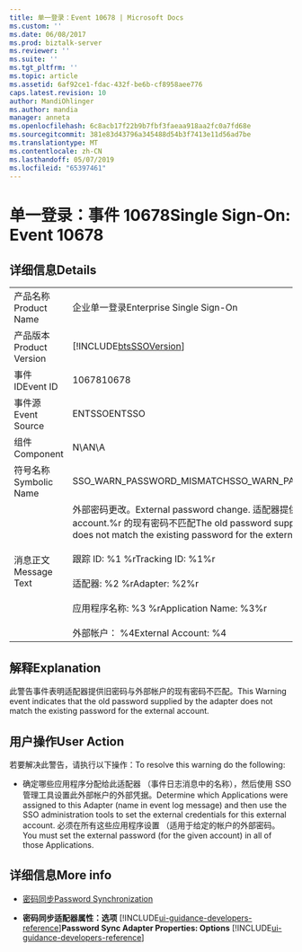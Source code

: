 ```yaml
---
title: 单一登录：Event 10678 | Microsoft Docs
ms.custom: ''
ms.date: 06/08/2017
ms.prod: biztalk-server
ms.reviewer: ''
ms.suite: ''
ms.tgt_pltfrm: ''
ms.topic: article
ms.assetid: 6af92ce1-fdac-432f-be6b-cf8958aee776
caps.latest.revision: 10
author: MandiOhlinger
ms.author: mandia
manager: anneta
ms.openlocfilehash: 6c8acb17f22b9b7fbf3faeaa918aa2fc0a7fd68e
ms.sourcegitcommit: 381e83d43796a345488d54b3f7413e11d56ad7be
ms.translationtype: MT
ms.contentlocale: zh-CN
ms.lasthandoff: 05/07/2019
ms.locfileid: "65397461"
---
```

# <a name="single-sign-on-event-10678"></a><span data-ttu-id="e507c-102">单一登录：事件 10678</span><span class="sxs-lookup"><span data-stu-id="e507c-102">Single Sign-On: Event 10678</span></span>
## <a name="details"></a><span data-ttu-id="e507c-103">详细信息</span><span class="sxs-lookup"><span data-stu-id="e507c-103">Details</span></span>  

|                 |                                                                                                                                                                                                                                                                 |
|-----------------|-----------------------------------------------------------------------------------------------------------------------------------------------------------------------------------------------------------------------------------------------------------------|
|  <span data-ttu-id="e507c-104">产品名称</span><span class="sxs-lookup"><span data-stu-id="e507c-104">Product Name</span></span>   |                                                                                                                    <span data-ttu-id="e507c-105">企业单一登录</span><span class="sxs-lookup"><span data-stu-id="e507c-105">Enterprise Single Sign-On</span></span>                                                                                                                    |
| <span data-ttu-id="e507c-106">产品版本</span><span class="sxs-lookup"><span data-stu-id="e507c-106">Product Version</span></span> |                                                                                                   [!INCLUDE[btsSSOVersion](../includes/btsssoversion-md.md)]                                                                                                    |
|    <span data-ttu-id="e507c-107">事件 ID</span><span class="sxs-lookup"><span data-stu-id="e507c-107">Event ID</span></span>     |                                                                                                                              <span data-ttu-id="e507c-108">10678</span><span class="sxs-lookup"><span data-stu-id="e507c-108">10678</span></span>                                                                                                                              |
|  <span data-ttu-id="e507c-109">事件源</span><span class="sxs-lookup"><span data-stu-id="e507c-109">Event Source</span></span>   |                                                                                                                             <span data-ttu-id="e507c-110">ENTSSO</span><span class="sxs-lookup"><span data-stu-id="e507c-110">ENTSSO</span></span>                                                                                                                              |
|    <span data-ttu-id="e507c-111">组件</span><span class="sxs-lookup"><span data-stu-id="e507c-111">Component</span></span>    |                                                                                                                               <span data-ttu-id="e507c-112">N\A</span><span class="sxs-lookup"><span data-stu-id="e507c-112">N\A</span></span>                                                                                                                               |
|  <span data-ttu-id="e507c-113">符号名称</span><span class="sxs-lookup"><span data-stu-id="e507c-113">Symbolic Name</span></span>  |                                                                                                                   <span data-ttu-id="e507c-114">SSO_WARN_PASSWORD_MISMATCH</span><span class="sxs-lookup"><span data-stu-id="e507c-114">SSO_WARN_PASSWORD_MISMATCH</span></span>                                                                                                                    |
|  <span data-ttu-id="e507c-115">消息正文</span><span class="sxs-lookup"><span data-stu-id="e507c-115">Message Text</span></span>   | <span data-ttu-id="e507c-116">外部密码更改。</span><span class="sxs-lookup"><span data-stu-id="e507c-116">External password change.</span></span> <span data-ttu-id="e507c-117">适配器提供旧密码与外部 account.%r 的现有密码不匹配</span><span class="sxs-lookup"><span data-stu-id="e507c-117">The old password supplied by the adapter does not match the existing password for the external account.%r</span></span><br /><br /> <span data-ttu-id="e507c-118">跟踪 ID: %1 %r</span><span class="sxs-lookup"><span data-stu-id="e507c-118">Tracking ID: %1%r</span></span><br /><br /> <span data-ttu-id="e507c-119">适配器: %2 %r</span><span class="sxs-lookup"><span data-stu-id="e507c-119">Adapter: %2%r</span></span><br /><br /> <span data-ttu-id="e507c-120">应用程序名称: %3 %r</span><span class="sxs-lookup"><span data-stu-id="e507c-120">Application Name: %3%r</span></span><br /><br /> <span data-ttu-id="e507c-121">外部帐户： %4</span><span class="sxs-lookup"><span data-stu-id="e507c-121">External Account: %4</span></span> |

## <a name="explanation"></a><span data-ttu-id="e507c-122">解释</span><span class="sxs-lookup"><span data-stu-id="e507c-122">Explanation</span></span>  
 <span data-ttu-id="e507c-123">此警告事件表明适配器提供旧密码与外部帐户的现有密码不匹配。</span><span class="sxs-lookup"><span data-stu-id="e507c-123">This Warning event indicates that the old password supplied by the adapter does not match the existing password for the external account.</span></span>  

## <a name="user-action"></a><span data-ttu-id="e507c-124">用户操作</span><span class="sxs-lookup"><span data-stu-id="e507c-124">User Action</span></span>  
 <span data-ttu-id="e507c-125">若要解决此警告，请执行以下操作：</span><span class="sxs-lookup"><span data-stu-id="e507c-125">To resolve this warning do the following:</span></span>  

-   <span data-ttu-id="e507c-126">确定哪些应用程序分配给此适配器 （事件日志消息中的名称），然后使用 SSO 管理工具设置此外部帐户的外部凭据。</span><span class="sxs-lookup"><span data-stu-id="e507c-126">Determine which Applications were assigned to this Adapter (name in event log message) and then use the SSO administration tools to set the external credentials for this external account.</span></span> <span data-ttu-id="e507c-127">必须在所有这些应用程序设置 （适用于给定的帐户的外部密码。</span><span class="sxs-lookup"><span data-stu-id="e507c-127">You must set the external password (for the given account) in all of those Applications.</span></span>  

## <a name="more-info"></a><span data-ttu-id="e507c-128">详细信息</span><span class="sxs-lookup"><span data-stu-id="e507c-128">More info</span></span>

- [<span data-ttu-id="e507c-129">密码同步</span><span class="sxs-lookup"><span data-stu-id="e507c-129">Password Synchronization</span></span>](../core/password-synchronization2.md)  

- <span data-ttu-id="e507c-130">**密码同步适配器属性：选项** [!INCLUDE[ui-guidance-developers-reference](../includes/ui-guidance-developers-reference.md)]</span><span class="sxs-lookup"><span data-stu-id="e507c-130">**Password Sync Adapter Properties: Options** [!INCLUDE[ui-guidance-developers-reference](../includes/ui-guidance-developers-reference.md)]</span></span>

